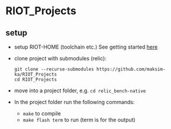 # RIOT_Projects
## setup 
* setup RIOT-HOME (toolchain etc.) See getting started [here](https://doc.riot-os.org/getting-started.html)
* clone project with submodules (relic):
  
  ```
  git clone --recurse-submodules https://github.com/maksim-ka/RIOT_Projects
  cd RIOT_Projects
  ```
* move into a project folder, e.g. `cd relic_bench-native`

* In the project folder run the following commands:
  *   `make` to compile
  *  `make flash term` to run (term is for the output)
